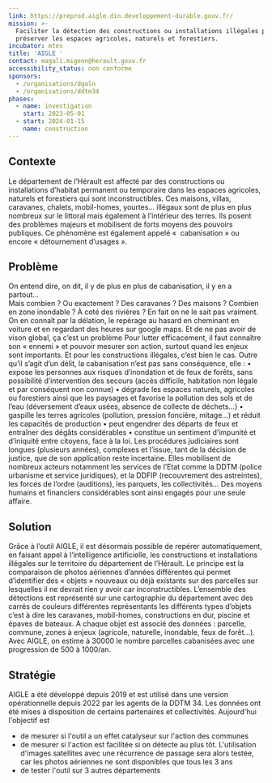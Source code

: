 ```yaml
---
link: https://preprod.aigle.din.developpement-durable.gouv.fr/
mission: >-
  Faciliter la détection des constructions ou installations illégales pour
  préserver les espaces agricoles, naturels et forestiers.
incubator: mtes
title: 'AIGLE '
contact: magali.migeon@herault.gouv.fr
accessibility_status: non conforme
sponsors:
  - /organisations/dgaln
  - /organisations/ddtm34
phases:
  - name: investigation
    start: 2023-05-01
  - start: 2024-01-15
    name: construction
---
```

## Contexte
Le département de l’Hérault est affecté par des constructions ou installations d’habitat permanent ou temporaire dans les espaces agricoles, naturels et forestiers qui sont inconstructibles. Ces maisons, villas, caravanes, chalets, mobil-homes, yourtes… illégaux sont de plus en plus nombreux sur le littoral mais également à l’intérieur des terres. Ils posent des problèmes majeurs et mobilisent de forts moyens des pouvoirs publiques. 
Ce phénomène est également appelé «  cabanisation » ou encore « détournement d’usages ».

## Problème
On entend dire, on dit, il y de plus en plus de cabanisation, il y en a partout…  
Mais combien ? Ou exactement ? Des caravanes ? Des maisons ? Combien en zone inondable ? À coté des rivières ? En fait on ne le sait pas vraiment. On en connaît par la délation, le repérage au hasard en cheminant en voiture et en regardant des heures sur google maps. 
Et de ne pas avoir de vison global,  ça c’est un problème 
Pour lutter efficacement, il faut connaître son « ennemi » et pouvoir mesurer son action, surtout quand les enjeux sont importants. 
Et pour les constructions illégales, c’est bien le cas. Outre qu’il s’agit d’un délit, la cabanisation n’est pas sans conséquence, elle :
    • expose les personnes aux risques d’inondation et de feux de forêts, sans possibilité d’intervention des secours (accès difficile, habitation non légale et par conséquent non connue)
    • dégrade les espaces naturels, agricoles ou forestiers ainsi que les paysages et favorise la pollution des sols et de l’eau (déversement d’eaux usées, absence de collecte de déchets...)
    • gaspille les terres agricoles (pollution, pression foncière, mitage...) et réduit les capacités de production
    • peut engendrer des départs de feux et entraîner des dégâts considérables
    • constitue un sentiment d’impunité et d’iniquité entre citoyens, face à la loi. 
Les procédures judiciaires sont longues (plusieurs années), complexes et l’issue, tant de la décision de justice, que de son application reste incertaine. Elles mobilisent de nombreux acteurs notamment les services de l’Etat comme la DDTM (police urbanisme et service juridiques), et la DDFIP (recouvrement des astreintes), les forces de l’ordre (auditions), les parquets, les collectivités…  Des moyens humains et financiers considérables sont ainsi engagés pour une seule affaire. 

## Solution
Grâce à l’outil AIGLE, il est désormais possible de repérer automatiquement, en faisant appel à l‘intelligence artificielle,   les constructions et installations illégales sur le territoire du département de l’Hérault. 
Le principe est la comparaison de photos aériennes d’années différentes qui permet d’identifier des « objets » nouveaux ou déjà existants sur des parcelles sur lesquelles il ne devrait rien y avoir car inconstructibles. 
L’ensemble des détections est représenté sur une cartographie du département avec des carrés de couleurs différentes représentants les différents types d’objets c’est à dire les caravanes, mobil-homes, constructions en dur, piscine et épaves de bateaux. A chaque objet est associé des données : parcelle, commune, zones à enjeux  (agricole, naturelle, inondable, feux de forêt…). 
Avec AIGLE, on estime à 30000 le nombre parcelles cabanisées avec une progression de 500 à 1000/an. 

## Stratégie
AIGLE a été développé depuis 2019 et est utilisé dans une version opérationnelle depuis 2022 par les agents de la DDTM 34. Les données ont été mises à disposition de certains partenaires et collectivités. 
Aujourd'hui l'objectif est 
* de mesurer si l'outil a un effet catalyseur sur l'action des communes
* de mesurer si l'action est facilitée si on détecte au plus tôt. L'utilisation d'images satellites avec une récurrence de passage sera alors testée, car les photos aériennes ne sont disponibles que tous les 3 ans
* de tester l'outil sur 3 autres départements 
